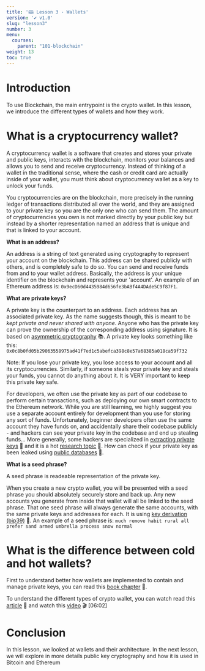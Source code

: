 ```yaml
---
title: '🕮 Lesson 3 - Wallets'
version: '✔️ v1.0'
slug: "lesson3"
number: 3
menu:
  courses:
    parent: "101-blockchain"
weight: 13
toc: true
---
```


<!--
## Table of contents
- [Introduction](#introduction)
- [What is a cryptocurrency wallet?](#what-is-a-cryptocurrency-wallet)
- [What is the difference between cold and hot wallets?](#what-is-the-difference-between-cold-and-hot-wallets)
- [Conclusion](#conclusion)
-->

# Introduction

To use Blockchain, the main entrypoint is the crypto wallet.
In this lesson, we introduce the different types of wallets and how they work.

# What is a cryptocurrency wallet?

A cryptocurrency wallet is a software that creates and stores your private and public keys, interacts with the blockchain, monitors your balances and allows you to send and receive cryptocurrency.
Instead of thinking of a wallet in the traditional sense, where the cash or credit card are actually inside of your wallet, you must think about cryptocurrency wallet as a key to unlock your funds.

You cryptocurrencies are on the blockchain, more precisely  in the running ledger of transactions distributed all over the world, and they are assigned to your private key so you are the only one who can send them. The amount of cryptocurrencies you own is not marked directly by your public key but instead by a shorter representation named an address that is unique and that is linked to your account.

**What is an address?**

An address is a string of text generated using cryptography to represent your account on the blockchain. This address can be shared publicly with others, and is completely safe to do so. You can send and receive funds from and to your wallet address. Basically, the address is your unique identifier on the blockchain and represents your 'account'. An example of an Ethereum address is: `0x9ecD60d4435984d656fe3bABf4A4DAde5C9f87F1`.

**What are private keys?**

A private key is the counterpart to an address. Each address has an associated private key. As the name suggests though, this is meant to be *kept private and never shared with anyone*. Anyone who has the private key can prove the ownership of the corresponding address using signature. It is based on [asymmetric cryptography](https://en.wikipedia.org/wiki/Public-key_cryptography) 📚.
A private key looks something like this: `0x0c8b0fd05b29063558975ad41f7ed1c5abefca398c8e57a68385a018ca59f732`

Note: If you lose your private key, you lose access to your account and all its cryptocurrencies. Similarly, if someone steals your private key and steals your funds, you cannot do anything about it. It is VERY important to keep this private key safe.

For developers, we often use the private key as part of our codebase to perform certain transactions, such as deploying our own smart contracts to the Ethereum network. While you are still learning, we highly suggest you use a separate account entirely for development than you use for storing any sort of funds. Unfortunately, beginner developers often use the same account they have funds on, and accidentally share their codebase publicly - and hackers can see your private key in the codebase and end up stealing funds... More generally, some hackers are specialized in [extracting private keys](https://medium.com/@pierreia/quick-tour-on-ethereum-private-keys-attacks-3082846b7632) 📖 and it is a hot [research topic](https://www.ise.io/casestudies/ethercombing/
) 📖. How can check if your private key as been leaked using [public databases](https://privatekeys.pw/) 📖.

**What is a seed phrase?**

A seed phrase is readeable representation of the private key.

When you create a new crypto wallet, you will be presented with a seed phrase you should absolutely securely store and back up. Any new accounts you generate from inside that wallet will all be linked to the seed phrase. That one seed phrase will always generate the same accounts, with the same private keys and addresses for each. It is using [key derivation (bip39)](https://iancoleman.io/bip39/) 📖.
An example of a seed phrase is: `much remove habit rural all prefer sand armed umbrella process snow normal`

# What is the difference between cold and hot wallets?

First to understand better how wallets are implemented to contain and manage private keys, you can read this [book chapter](https://github.com/ethereumbook/ethereumbook/blob/develop/05wallets.asciidoc) 📖.

To understand the different types of crypto wallet, you can watch read this [article](https://crypto.com/university/crypto-wallets) 📃 and watch this [video](https://www.youtube.com/watch?v=d8IBpfs9bf4) 🎬 [06:02]

# Conclusion

In this lesson, we looked at wallets and their architecture. In the next lesson, we will explore in more details public key cryptography and how it is used in Bitcoin and Ethereum

<!--
TSS wallet ?? zengo?


## Setting up a Wallet

Crypto wallets are a manager for your accounts, and mainly their private keys. They also allow you to interact with decentralized applications, and allow connecting to a dApp through the wallet, acting as a single sign-on for all applications built on the blockchain. 

At LearnWeb3 as well, you can go into the Dashboard and connect your crypto wallet (after you have set it up), which will let us know what your address is so we can send you some sick NFTs when you graduate from our tracks!

For Ethereum, there are a number of wallet options available. The easiest to get started using, and most developer friendly, are either Metamask or Coinbase Wallet. 

Both are Ethereum crypto wallets that can be installed as browser extensions, or as a mobile apps. You can find the download links below. We suggest downloading any one of them, and setting it up, before proceeding with the track.

- [Download Metamask](https://metamask.io/download.html)
- [Download Coinbase Wallet](https://www.coinbase.com/wallet)

Other alternatives include Trust Wallet, Atomic Wallet, Rainbow Wallet, Frame.sh, etc.
- [Trust Wallet](https://trustwallet.com/)
- [Atomic Wallet](https://atomicwallet.io/)
- [Rainbow Wallet](https://rainbow.me/)
- [Frame.sh](https://frame.sh/)

<!--
Hot wallet > exchange platform (binance, kraken, coinbase), custodian platform (bitgo, unbound)
Cold wallet > software (metamask, mist), hardware (ledger nano), physical (mew)
-->
